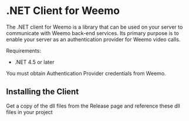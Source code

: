 # .NET Client for Weemo

The .NET client for Weemo is a library that can be used on your server to communicate with Weemo back-end services.  Its primary purpose is to enable your server as an authentication provider for Weemo video calls.

Requirements:

- .NET 4.5 or later

You must obtain Authentication Provider credentials from Weemo.


## Installing the Client

Get a copy of the dll files from the Release page and reference these dll files in your project
